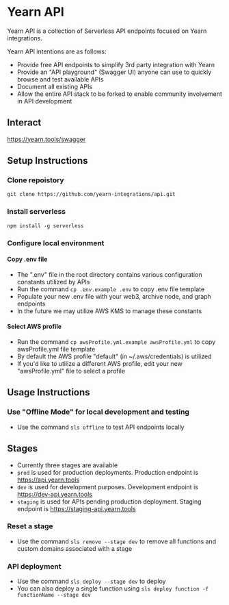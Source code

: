 # Yearn API

Yearn API is a collection of Serverless API endpoints focused on Yearn integrations.

Yearn API intentions are as follows:

- Provide free API endpoints to simplify 3rd party integration with Yearn
- Provide an "API playground" (Swagger UI) anyone can use to quickly browse and test available APIs
- Document all existing APIs
- Allow the entire API stack to be forked to enable community involvement in API development

## Interact

https://yearn.tools/swagger

## Setup Instructions

### Clone repoistory

`git clone https://github.com/yearn-integrations/api.git`

### Install serverless

`npm install -g serverless`

### Configure local environment

#### Copy .env file

- The ".env" file in the root directory contains various configuration constants utilized by APIs
- Run the command `cp .env.example .env` to copy .env file template
- Populate your new .env file with your web3, archive node, and graph endpoints
- In the future we may utilize AWS KMS to manage these constants

#### Select AWS profile

- Run the command `cp awsProfile.yml.example awsProfile.yml` to copy awsProfile.yml file template
- By default the AWS profile "default" (in ~/.aws/credentials) is utilized
- If you'd like to utilize a different AWS profile, edit your new "awsProfile.yml" file to select a profile

## Usage Instructions

### Use "Offline Mode" for local development and testing

- Use the command `sls offline` to test API endpoints locally

## Stages

- Currently three stages are available
- `prod` is used for production deployments. Production endpoint is https://api.yearn.tools
- `dev` is used for development purposes. Development endpoint is https://dev-api.yearn.tools
- `staging` is used for APIs pending production deployment. Staging endpoint is https://staging-api.yearn.tools

### Reset a stage

- Use the command `sls remove --stage dev` to remove all functions and custom domains associated with a stage

### API deployment

- Use the command `sls deploy --stage dev` to deploy
- You can also deploy a single function using `sls deploy function -f functionName --stage dev`

